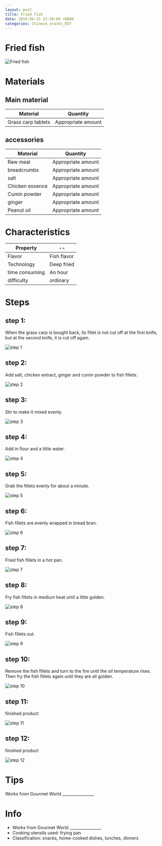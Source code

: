 ```yaml
---
layout: post
title: Fried fish
date: 2019-04-15 22:30:00 +0800
categories: Chinese_snacks_DIY
---
```


# Fried fish

![Fried fish]({{site.baseurl}}/img/414325/414325.jpg)

# Materials


## Main material

Material|Quantity
--|--
Grass carp tablets|Appropriate amount

## accessories

Material|Quantity
--|--
Raw meal|Appropriate amount
breadcrumbs|Appropriate amount
salt|Appropriate amount
Chicken essence|Appropriate amount
Cumin powder|Appropriate amount
ginger|Appropriate amount
Peanut oil|Appropriate amount

# Characteristics

Property|--
--|--
Flavor|Fish flavor
Technology|Deep fried
time consuming|An hour
difficulty|ordinary

# Steps

## step 1:

When the grass carp is bought back, its fillet is not cut off at the first knife, but at the second knife, it is cut off again.

![step 1]({{site.baseurl}}/img/414325/1.jpg)

## step 2:

Add salt, chicken extract, ginger and cumin powder to fish fillets.

![step 2]({{site.baseurl}}/img/414325/2.jpg)

## step 3:

Stir to make it mixed evenly.

![step 3]({{site.baseurl}}/img/414325/3.jpg)

## step 4:

Add in flour and a little water.

![step 4]({{site.baseurl}}/img/414325/4.jpg)

## step 5:

Grab the fillets evenly for about a minute.

![step 5]({{site.baseurl}}/img/414325/5.jpg)

## step 6:

Fish fillets are evenly wrapped in bread bran.

![step 6]({{site.baseurl}}/img/414325/6.jpg)

## step 7:

Fried fish fillets in a hot pan.

![step 7]({{site.baseurl}}/img/414325/7.jpg)

## step 8:

Fry fish fillets in medium heat until a little golden.

![step 8]({{site.baseurl}}/img/414325/8.jpg)

## step 9:

Fish fillets out.

![step 9]({{site.baseurl}}/img/414325/9.jpg)

## step 10:

Remove the fish fillets and turn to the fire until the oil temperature rises. Then fry the fish fillets again until they are all golden.

![step 10]({{site.baseurl}}/img/414325/10.jpg)

## step 11:

finished product

![step 11]({{site.baseurl}}/img/414325/11.jpg)

## step 12:

finished product

![step 12]({{site.baseurl}}/img/414325/12.jpg)

# Tips

Works from Gourmet World ________________

# Info

- Works from Gourmet World ________________
- Cooking utensils used: frying pan
- Classification: snacks, home-cooked dishes, lunches, dinners